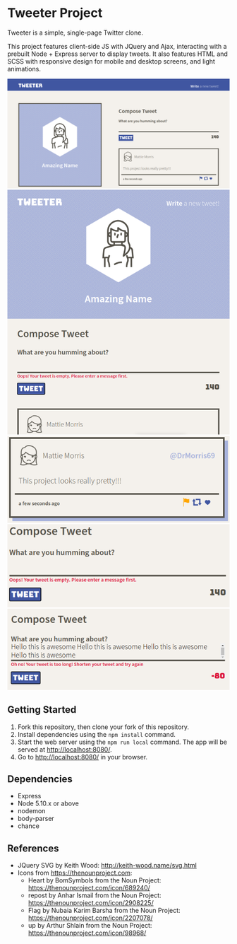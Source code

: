 # Tweeter Project

Tweeter is a simple, single-page Twitter clone.

This project features client-side JS with JQuery and Ajax, interacting with a prebuilt Node + Express server to display tweets. It also features HTML and SCSS with responsive design for mobile and desktop screens, and light animations.

![Tweeter on desktop](./docs/tweet1.png)
![Tweeter on mobile](./docs/tweet4.png)
![Hover state and animations](./docs/tweet2.png)
![Error checking with pretty UI](./docs/tweet3.png)
![Counter element for tweet length](./docs/tweet5.png)

## Getting Started

1. Fork this repository, then clone your fork of this repository.
2. Install dependencies using the `npm install` command.
3. Start the web server using the `npm run local` command. The app will be served at <http://localhost:8080/>.
4. Go to <http://localhost:8080/> in your browser.

## Dependencies

- Express
- Node 5.10.x or above
- nodemon
- body-parser
- chance

## References

- JQuery SVG by Keith Wood: http://keith-wood.name/svg.html
- Icons from https://thenounproject.com:
  - Heart by BomSymbols from the Noun Project: https://thenounproject.com/icon/689240/
  - repost by Anhar Ismail from the Noun Project: https://thenounproject.com/icon/2908225/
  - Flag by Nubaia Karim Barsha from the Noun Project: https://thenounproject.com/icon/2207078/
  - up by Arthur Shlain from the Noun Project: https://thenounproject.com/icon/98968/
